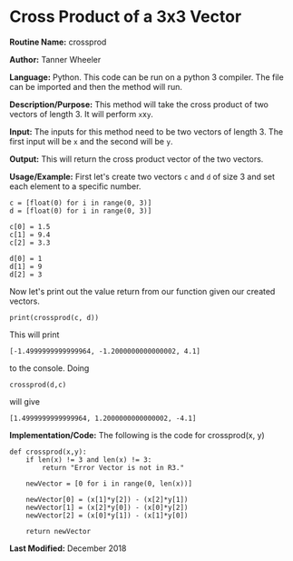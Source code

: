 # Cross Product of a 3x3 Vector

**Routine Name:** crossprod

**Author:** Tanner Wheeler

**Language:** Python. This code can be run on a python 3 compiler. The file can be imported and then the method will run.

**Description/Purpose:** This method will take the cross product of two vectors of length 3.  It will perform `x`x`y`.

**Input:** The inputs for this method need to be two vectors of length 3.  The first input will be `x` and the second will be `y`.

**Output:** This will return the cross product vector of the two vectors.

**Usage/Example:**
First let's create two vectors `c` and `d` of size 3 and set each element to a specific number.
```
c = [float(0) for i in range(0, 3)]
d = [float(0) for i in range(0, 3)]

c[0] = 1.5
c[1] = 9.4
c[2] = 3.3

d[0] = 1
d[1] = 9
d[2] = 3
```
Now let's print out the value return from our function given our created vectors.
```
print(crossprod(c, d))
```
This will print
```
[-1.4999999999999964, -1.2000000000000002, 4.1]
```
to the console.  Doing
```
crossprod(d,c)
```
will give
```
[1.4999999999999964, 1.2000000000000002, -4.1]
```

**Implementation/Code:** The following is the code for crossprod(x, y)
```
def crossprod(x,y):
    if len(x) != 3 and len(x) != 3:
        return "Error Vector is not in R3."
    
    newVector = [0 for i in range(0, len(x))]
    
    newVector[0] = (x[1]*y[2]) - (x[2]*y[1])
    newVector[1] = (x[2]*y[0]) - (x[0]*y[2])
    newVector[2] = (x[0]*y[1]) - (x[1]*y[0])
    
    return newVector
```

**Last Modified:** December 2018
